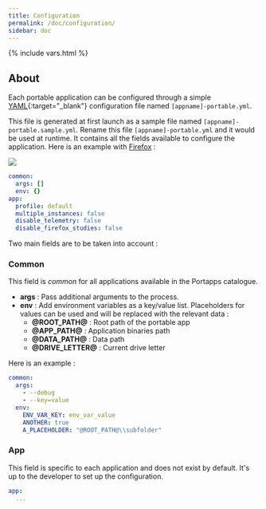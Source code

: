 ```yaml
---
title: Configuration
permalink: /doc/configuration/
sidebar: doc
---
```

{% include vars.html %}

## About

Each portable application can be configured through a simple [YAML](https://en.wikipedia.org/wiki/YAML){:target="_blank"} configuration file named `[appname]-portable.yml`.

This file is generated at first launch as a sample file named `[appname]-portable.sample.yml`. Rename this file `[appname]-portable.yml` and it would be used at runtime. It contains all the fields available to configure the application. Here is an example with [Firefox](/app/firefox-portable/) :

![](/img/faq/sample-configuration-file.png)

```yml
common:
  args: []
  env: {}
app:
  profile: default
  multiple_instances: false
  disable_telemetry: false
  disable_firefox_studies: false
```

Two main fields are to be taken into account :

### Common

This field is _common_ for all applications available in the Portapps catalogue.

* **args** : Pass additional arguments to the process.
* **env** : Add environment variables as a key/value list. Placeholders for values can be used and will be replaced with the relevant data :
  * **@ROOT_PATH@** : Root path of the portable app
  * **@APP_PATH@** : Application binaries path
  * **@DATA_PATH@** : Data path
  * **@DRIVE_LETTER@** : Current drive letter

Here is an example :

```yml
common:
  args:
    - --debug
    - --key=value
  env:
    ENV_VAR_KEY: env_var_value
    ANOTHER: true
    A_PLACEHOLDER: "@ROOT_PATH@\\subfolder"
```

### App

This field is specific to each application and does not exist by default. It's up to the developer to set up the configuration.

```yml
app:
  ...
```